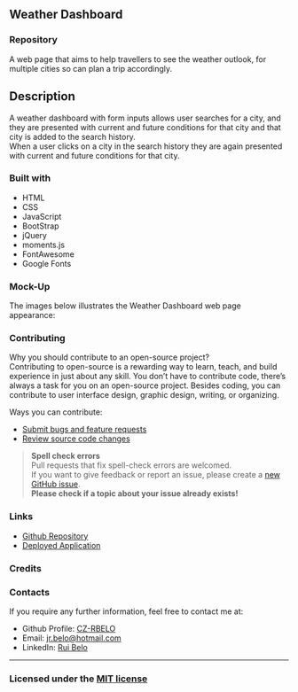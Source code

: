 ## Weather Dashboard


### Repository

A web page that aims to help travellers to see the weather outlook, for multiple cities so can plan a trip accordingly.  

## Description    

A weather dashboard with form inputs allows user searches for a city, and they are presented with current and future conditions for that city and that city is added to the search history.    
When a user clicks on a city in the search history they are again presented with current and future conditions for that city.

### Built with

* HTML
* CSS
* JavaScript
* BootStrap
* jQuery
* moments.js
* FontAwesome
* Google Fonts

### Mock-Up

The images below illustrates the Weather Dashboard web page appearance:    



### Contributing

Why you should contribute to an open-source project?  
Contributing to open-source is a rewarding way to learn, teach, and build experience in just about any skill.
You don’t have to contribute code, there’s always a task for you on an open-source project.
Besides coding, you can contribute to user interface design, graphic design, writing, or organizing.

Ways you can contribute:

* [Submit bugs and feature requests](https://github.com/CZ-RBelo/WeatherDashboard/issues)
* [Review source code changes](https://github.com/CZ-RBelo/WeatherDashboard/pulls)

> **Spell check errors**  
>Pull requests that fix spell-check errors are welcomed.  
>If you want to give feedback or report an issue, please create a [new GitHub issue](https://github.com/CZ-RBelo/WeatherDashboard/issues/new).  
>**Please check if a topic about your issue already exists!**

### Links

* [Github Repository](https://github.com/CZ-RBelo/WeatherDashboard)
* [Deployed Application](https://cz-rbelo.github.io/WeatherDashboard)

### Credits



### Contacts

If you require any further information, feel free to contact me at:
 
* Github Profile: [CZ-RBELO](https://github.com/CZ-RBelo/)  
* Email: [jr.belo@hotmail.com](mailto:jr.belo@hotmail.com)
* LinkedIn: [Rui Belo](https://linkedin.com/in/ruibelo)

---
### Licensed under the [MIT license](https://github.com/CZ-RBelo/WeatherDashboard/blob/main/LICENSE)


